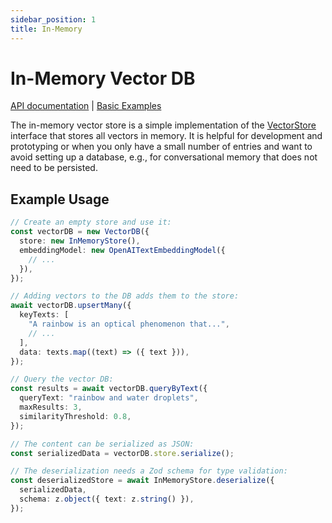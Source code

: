 ```yaml
---
sidebar_position: 1
title: In-Memory
---
```


# In-Memory Vector DB

[API documentation](/api/classes/InMemoryStore)
|
[Basic Examples](https://github.com/lgrammel/ai-utils.js/tree/main/examples/basic/src/vector-db/InMemoryStoreExample.ts)

The in-memory vector store is a simple implementation of the [VectorStore](/api/interfaces/VectorStore) interface that stores all vectors in memory. It is helpful for development and prototyping or when you only have a small number of entries and want to avoid setting up a database, e.g., for conversational memory that does not need to be persisted.

## Example Usage

```ts
// Create an empty store and use it:
const vectorDB = new VectorDB({
  store: new InMemoryStore(),
  embeddingModel: new OpenAITextEmbeddingModel({
    // ...
  }),
});

// Adding vectors to the DB adds them to the store:
await vectorDB.upsertMany({
  keyTexts: [
    "A rainbow is an optical phenomenon that...",
    // ...
  ],
  data: texts.map((text) => ({ text })),
});

// Query the vector DB:
const results = await vectorDB.queryByText({
  queryText: "rainbow and water droplets",
  maxResults: 3,
  similarityThreshold: 0.8,
});

// The content can be serialized as JSON:
const serializedData = vectorDB.store.serialize();

// The deserialization needs a Zod schema for type validation:
const deserializedStore = await InMemoryStore.deserialize({
  serializedData,
  schema: z.object({ text: z.string() }),
});
```
